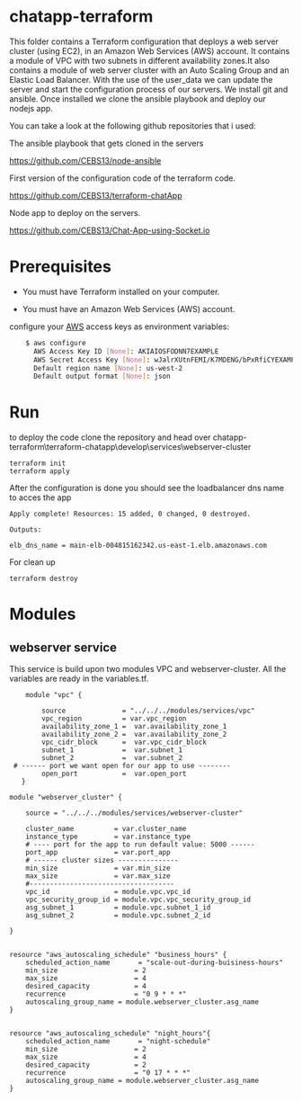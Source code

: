 # chatapp-terraform

This folder contains a Terraform configuration that deploys a web server cluster (using EC2), in an Amazon Web Services (AWS) account. It contains a module of  VPC with two subnets in different availability zones.It also contains a module of web server cluster with an Auto Scaling Group and an Elastic Load Balancer. With the use of the user_data we can update the server and start the configuration process of our servers. We install git and ansible. Once installed we clone the ansible playbook and deploy our nodejs app.

You can take a look at the following github repositories that i used:

The ansible playbook that gets cloned in the servers

https://github.com/CEBS13/node-ansible

First version of the configuration code of the terraform code.

https://github.com/CEBS13/terraform-chatApp

Node app to deploy on the servers.

https://github.com/CEBS13/Chat-App-using-Socket.io





# Prerequisites

- You must have Terraform installed on your computer.

- You must have an Amazon Web Services (AWS) account.

configure your [AWS](https://docs.aws.amazon.com/cli/latest/userguide/cli-configure-quickstart.html) access keys as environment variables:
```bash
    $ aws configure
      AWS Access Key ID [None]: AKIAIOSFODNN7EXAMPLE
      AWS Secret Access Key [None]: wJalrXUtnFEMI/K7MDENG/bPxRfiCYEXAMPLEKEY
      Default region name [None]: us-west-2
      Default output format [None]: json
  ```
# Run
to deploy the code clone the repository and head over chatapp-terraform\terraform-chatapp\develop\services\webserver-cluster
```
terraform init
terraform apply
```
After the configuration is done you should see the loadbalancer dns name to acces the app

```
Apply complete! Resources: 15 added, 0 changed, 0 destroyed.

Outputs:

elb_dns_name = main-elb-004815162342.us-east-1.elb.amazonaws.com
```

For clean up
```
terraform destroy
```

# Modules
## webserver service

This service is build upon two modules VPC and webserver-cluster. All the variables are ready in the variables.tf.

```hcl
    module "vpc" {

        source              = "../../../modules/services/vpc"
        vpc_region          = var.vpc_region
        availability_zone_1 =  var.availability_zone_1
        availability_zone_2 =  var.availability_zone_2                   
        vpc_cidr_block      =  var.vpc_cidr_block
        subnet_1            =  var.subnet_1
        subnet_2            =  var.subnet_2
 # ------ port we want open for our app to use --------
        open_port           =  var.open_port
   }
```



```hcl
module "webserver_cluster" {

    source = "../../../modules/services/webserver-cluster"

    cluster_name          = var.cluster_name
    instance_type         = var.instance_type
    # ---- port for the app to run default value: 5000 ------
    port_app              = var.port_app
    # ------ cluster sizes ---------------
    min_size              = var.min_size
    max_size              = var.max_size
    #------------------------------------
    vpc_id                = module.vpc.vpc_id
    vpc_security_group_id = module.vpc.vpc_security_group_id
    asg_subnet_1          = module.vpc.subnet_1_id
    asg_subnet_2          = module.vpc.subnet_2_id
    
}
```

```hcl

resource "aws_autoscaling_schedule" "business_hours" {
    scheduled_action_name       = "scale-out-during-buisiness-hours"
    min_size                   = 2
    max_size                   = 4
    desired_capacity           = 4
    recurrence                 = "0 9 * * *"
    autoscaling_group_name = module.webserver_cluster.asg_name
}


resource "aws_autoscaling_schedule" "night_hours"{
    scheduled_action_name       = "night-schedule"
    min_size                   = 2
    max_size                   = 4
    desired_capacity           = 2
    recurrence                 = "0 17 * * *"
    autoscaling_group_name = module.webserver_cluster.asg_name
}

```

